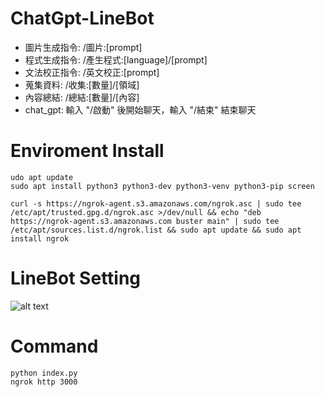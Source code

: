 # ChatGpt-LineBot
  - 圖片生成指令: /圖片:[prompt]
  - 程式生成指令: /產生程式:[language]/[prompt]
  - 文法校正指令: /英文校正:[prompt]
  - 蒐集資料: /收集:[數量]/[領域]
  - 內容總結: /總結:[數量]/[內容]
  - chat_gpt: 輸入 "/啟動" 後開始聊天，輸入 "/結束" 結束聊天


# Enviroment Install
```linux
udo apt update
sudo apt install python3 python3-dev python3-venv python3-pip screen

curl -s https://ngrok-agent.s3.amazonaws.com/ngrok.asc | sudo tee /etc/apt/trusted.gpg.d/ngrok.asc >/dev/null && echo "deb https://ngrok-agent.s3.amazonaws.com buster main" | sudo tee /etc/apt/sources.list.d/ngrok.list && sudo apt update && sudo apt install ngrok
```

# LineBot Setting
![alt text]()

# Command
```
python index.py
ngrok http 3000
```
